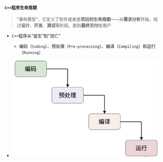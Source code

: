 #### `C++`程序生命周期

>  “瀑布模型”，它定义了软件或者是**项目的生命周期**——从**需求分析**开始，经过**设计**、**开发**、**测试**等阶段，直到**最终交付**给用户

* `C++`程序从“诞生”到“消亡”
  * 编码（`Coding`）、预处理（`Pre-processing`）、编译（`Compiling`）和运行 （`Running`）

* ![image-20220303212920428](1.assets/image-20220303212920428.png)

